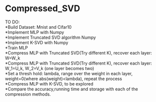 # Compressed_SVD
TO DO:  
  *Build Dataset: Mnist and Cifar10  
  *Implement MLP with Numpy  
  *Implement Truncated SVD algorithm Numpy  
  *Implement K-SVD with Numpy  
  *Train MLP  
  *Compress MLP with Truncated SVD(Try different K), recover each layer: W=W_k  
  *Compress MLP with Truncated SVD(Try different K), recover each layer: W_1=U_k, W_2=V_k (one layer becomes two)  
  *Set a thresh hold: lambda, range over the weight in each layer, weight=0(where abs(weight)<lambda), repeat the process  
  *Compress MLP with K-SVD, to be explored  
  *Compare the accuracy,running time and storage with each of the compression methods.  
